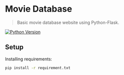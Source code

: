 # Movie Database
> Basic movie database website using Python-Flask.

[![Python Version][python-image]][python-url]

## Setup

Installing requirements:

```sh
pip install -r requirement.txt
```

[python-image]: https://img.shields.io/pypi/pyversions/Django.svg?style=flat-square
[python-url]: https://www.python.org